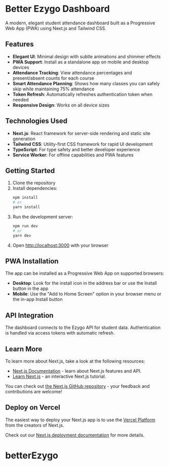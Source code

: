 # Better Ezygo Dashboard

A modern, elegant student attendance dashboard built as a Progressive Web App (PWA) using Next.js and Tailwind CSS.

## Features

- **Elegant UI**: Minimal design with subtle animations and shimmer effects
- **PWA Support**: Install as a standalone app on mobile and desktop devices
- **Attendance Tracking**: View attendance percentages and present/absent counts for each course
- **Smart Attendance Planning**: Shows how many classes you can safely skip while maintaining 75% attendance
- **Token Refresh**: Automatically refreshes authentication token when needed
- **Responsive Design**: Works on all device sizes

## Technologies Used

- **Next.js**: React framework for server-side rendering and static site generation
- **Tailwind CSS**: Utility-first CSS framework for rapid UI development
- **TypeScript**: For type safety and better developer experience
- **Service Worker**: For offline capabilities and PWA features

## Getting Started

1. Clone the repository
2. Install dependencies:
   ```bash
   npm install
   # or
   yarn install
   ```
3. Run the development server:
   ```bash
   npm run dev
   # or
   yarn dev
   ```
4. Open [http://localhost:3000](http://localhost:3000) with your browser

## PWA Installation

The app can be installed as a Progressive Web App on supported browsers:

- **Desktop**: Look for the install icon in the address bar or use the Install button in the app
- **Mobile**: Use the "Add to Home Screen" option in your browser menu or the in-app Install button

## API Integration

The dashboard connects to the Ezygo API for student data. Authentication is handled via access tokens with automatic refresh.


## Learn More

To learn more about Next.js, take a look at the following resources:

- [Next.js Documentation](https://nextjs.org/docs) - learn about Next.js features and API.
- [Learn Next.js](https://nextjs.org/learn) - an interactive Next.js tutorial.

You can check out [the Next.js GitHub repository](https://github.com/vercel/next.js) - your feedback and contributions are welcome!

## Deploy on Vercel

The easiest way to deploy your Next.js app is to use the [Vercel Platform](https://vercel.com/new?utm_medium=default-template&filter=next.js&utm_source=create-next-app&utm_campaign=create-next-app-readme) from the creators of Next.js.

Check out our [Next.js deployment documentation](https://nextjs.org/docs/app/building-your-application/deploying) for more details.
# betterEzygo

